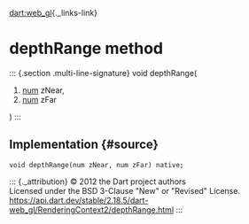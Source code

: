 [dart:web\_gl](../../dart-web_gl/dart-web_gl-library){._links-link}

depthRange method
=================

::: {.section .multi-line-signature}
void depthRange(

1.  [num](../../dart-core/num-class) zNear,
2.  [num](../../dart-core/num-class) zFar

)
:::

Implementation {#source}
--------------

``` {.language-dart data-language="dart"}
void depthRange(num zNear, num zFar) native;
```

::: {._attribution}
© 2012 the Dart project authors\
Licensed under the BSD 3-Clause \"New\" or \"Revised\" License.\
<https://api.dart.dev/stable/2.18.5/dart-web_gl/RenderingContext2/depthRange.html>
:::
